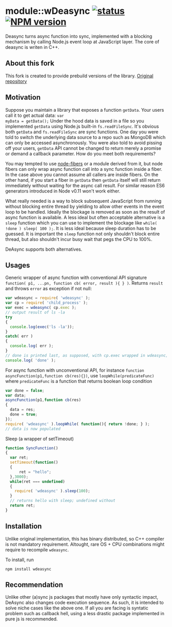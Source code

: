 # module::wDeasync [![status](https://img.shields.io/github/workflow/status/Wandalen/wDeasync/GypPublish?label=publish%3A)](https://github.com/Wandalen/wDeasync/actions/workflows/GypPublish.yml) [![NPM version](http://img.shields.io/npm/v/wdeasync.svg)](https://www.npmjs.org/package/wdeasync)

Deasync turns async function into sync, implemented with a blocking mechanism by calling Node.js event loop at JavaScript layer. The core of deasync is writen in C++.

## About this fork

This fork is created to provide prebuild versions of the library. [Original repository](https://github.com/abbr/deasync)

## Motivation

Suppose you maintain a library that exposes a function <code>getData</code>. Your users call it to get actual data:
<code>var myData = getData();</code>
Under the hood data is saved in a file so you implemented <code>getData</code> using Node.js built-in <code>fs.readFileSync</code>. It's obvious both <code>getData</code> and <code>fs.readFileSync</code> are sync functions. One day you were told to switch the underlying data source to a repo such as MongoDB which can only be accessed asynchronously. You were also told to avoid pissing off your users, <code>getData</code> API cannot be changed to return merely a promise or demand a callback parameter. How do you meet both requirements?

You may tempted to use [node-fibers](https://github.com/laverdet/node-fibers) or a module derived from it, but node fibers can only wrap async function call into a sync function inside a fiber. In the case above you cannot assume all  callers are inside fibers. On the other hand, if you start a fiber in `getData` then `getData` itself will still return immediately without waiting for the async call result. For similar reason ES6 generators introduced in Node v0.11 won't work either.

What really needed is a way to block subsequent JavaScript from running without blocking entire thread by yielding to allow other events in the event loop to be handled. Ideally the blockage is removed as soon as the result of async function is available. A less ideal but often acceptable alternative is a `sleep` function which you can use to implement the blockage like ```while( !done ) sleep( 100 );```. It is less ideal because sleep duration has to be guessed. It is important the `sleep` function not only shouldn't block entire thread, but also shouldn't incur busy wait that pegs the CPU to 100%.
</small>

DeAsync supports both alternatives.

## Usages

Generic wrapper of async function with conventional API signature `function( p1, ...pn, function cb( error, result ){ } )`. Returns `result` and throws `error` as exception if not null:

```javascript
var wdeasync = require( 'wdeasync' );
var cp = require( 'child_process' );
var exec = wdeasync( cp.exec );
// output result of ls -la
try
{
  console.log(exec('ls -la'));
}
catch( err )
{
  console.log( err );
}
// done is printed last, as supposed, with cp.exec wrapped in wdeasync; first without.
console.log( 'done' );
```

For async function with unconventional API, for instance `function asyncFunction(p1,function cb(res){})`, use `loopWhile(predicateFunc)` where `predicateFunc` is a function that returns boolean loop condition

```javascript
var done = false;
var data;
asyncFunction(p1,function cb(res)
{
  data = res;
  done = true;
});
require( 'wdeasync' ).loopWhile( function(){ return !done; } );
// data is now populated
```

Sleep (a wrapper of setTimeout)

```javascript
function SyncFunction()
{
  var ret;
  setTimeout(function()
  {
      ret = "hello";
  },3000);
  while(ret === undefined)
  {
    require( 'wdeasync' ).sleep(100);
  }
  // returns hello with sleep; undefined without
  return ret;
}
```

## Installation

Unlike original implementation, this has binary distributed, so C++ compiler is not mandatory requirement. Altought, rare OS + CPU combinations might require to recompile `wdeasync`.

To install, run

```npm install wdeasync```


## Recommendation

Unlike other (a)sync js packages that mostly have only syntactic impact, DeAsync also changes code execution sequence. As such, it is intended to solve niche cases like the above one. If all you are facing is syntatic problem such as callback hell, using a less drastic package implemented in pure js is recommended.

